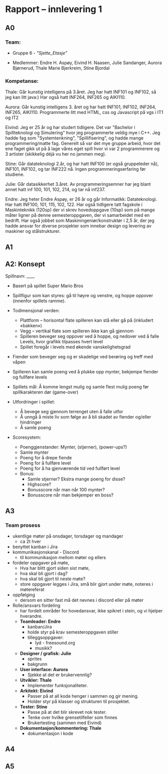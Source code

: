 # Rapport – innlevering 1


## A0
### Team:
* Gruppe 6 - *"Sjette_Etasje"*
- Medlemmer: Endre H. Aspøy, Eivind H. Naasen, Julie Sandanger, 
  Aurora Bjørnerud, Thale Marie Bjerkreim, Stine Bjordal

### Kompetanse:

Thale:
Går kunstig intelligens på 3.året. Jeg har hatt INF101 og INF102, så jeg kan litt java:) Har også hatt INF264, INF265 og AIKI110.

Aurora:
Går kunstig intelligens 3. året og har hatt INF101, INF102, INF264, INF265, AIKI110.
Programmerte litt med HTML, css og Javascript på vgs i IT1 og IT2


Eivind: Jeg er 25 år og har studert tidligere. Det var "Bachelor i Spillteknologi og Simulering" hvor jeg programmerte veldig mye i C++. Jeg hadde fag som "Systemtenkning", "Spillifisering", og hadde mange programmering/matte fag. Generelt så var det mye gruppe arbeid, hvor det ene faget gikk ut på å lage våres eget spill hvor vi var 2 programmerere og 3 artister (skikkelig déjà vu her no jammen meg).

Stine:
Går datateknologi 2.år, og har hatt INF100 (er også gruppeleder nå), INF101, INF102, og tar INF222 nå.
Ingen programmeringserfaring før studiene.


Julie:
Går datasikkerhet 3.året. Av programmeringsemner har jeg blant annet hatt inf 100, 101, 102, 214, og tar nå inf237.


Endre:
Jeg heter Endre Aspøy, er 26 år og går Informatikk: Datateknologi. Har hatt INF100, 101, 115, 102, 122. Har også tidligere tatt fagskole i Maskinteknikk (120sp) der vi skrev hovedoppgave (10sp) som på mange måter ligner på denne semesteroppgaven, der vi samarbeidet med en bedrift. Har også jobbet som Maskiningeniør/konstruktør i 2,5 år, der jeg hadde ansvar for diverse prosjekter som innebar design og levering av maskiner og stålstrukturer.


## A1

## A2: Konsept

Spillnavn: ____

- Basert på spillet Super Mario Bros
- Spillfigur som kan styres: gå til høyre og venstre, og hoppe oppover (innenfor spillets ramme).
- Todimensjonal verden:
  * Plattform – horisontal flate spilleren kan stå eller gå på (inkludert «bakken»)
  * Vegg – vertikal flate som spilleren ikke kan gå gjennom
  * Spilleren beveger seg oppover ved å hoppe, og nedover ved å falle Levels, hvor grafikk tilpasses hvert level 
  * Spillet foregår i levels med økende vanskelighetsgrad

- Fiender som beveger seg og er skadelige ved berøring og treff med våpen 
- Spilleren kan samle poeng ved å plukke opp mynter, bekjempe fiender og fullføre levels 
- Spillets mål: Å komme lengst mulig og samle flest mulig poeng før spillkarakteren dør (game-over)
- Utfordringer i spillet:
  * Å bevege seg gjennom terrenget uten å falle utfor 
  * Å unngå å miste liv som følge av å bli skadet av fiender og/eller hindringer 
  * Å samle poeng

- Scoresystem:
  * Poenggjenstander: Mynter, (stjerner), (power-ups?)
  * Samle mynter 
  * Poeng for å drepe fiende 
  * Poeng for å fullføre level 
  * Poeng for å ha gjenværende tid ved fullført level 
  * Bonus:
    * Samle stjerner? Ekstra mange poeng for disse? 
    * Highscore? 
    * Bonusscore når man når 100 mynter? 
    * Bonusscore når man bekjemper en boss?

## A3

### Team prosess

- ukentlige møter på onsdager, torsdager og mandager
  - ca 2t hver
- benyttet kanban i Jira
- kommunikasjonskanal - Discord
  - til kommunikasjon mellom møter og ellers
- fordeler oppgaver på møte, 	
  - Hva har blitt gjort siden sist møte,
  - hva skal bli gjort i dag?
  - hva skal bli gjort til neste møte?
  - store oppgaver legges i Jira, små blir gjort under møte, noteres i møtereferat
- oppfølging
  - dersom en sitter fast må det nevnes i discord eller på møter
- Rolle/ansvars fordeling
  - har fordelt områder for hovedansvar, ikke spikret i stein, og vi hjelper hverandre.
  - **Teamleader: Endre**
    - kanban/Jira
    - holde styr på krav semesteroppgaven stiller
    - tilleggsoppgaver:
      - lyd - freesound.org
      - musikk?
  - **Designer / grafisk: Julie**
    - sprites
    - bakgrunn
  - **User interface: Aurora**
    - Sjekke at det er brukervennlig?
  - **Utvikler: Thale**
    - Implementer funksjonaliteter.
  - **Arkitekt: Eivind**
    - Passer på at all kode henger i sammen og gir mening.
    - Holder styr på klasser og strukturen til prosjektet.
  - **Tester: Stine**
    - Passe på at det blir skrevet nok tester.
    - Tenke over hvilke grensetilfeller som finnes
    - Brukertesting (sammen med Eivind)
  - **Dokumentasjon/kommentering: Thale**
    - dokumentasjon i kode


## A4

## A5


